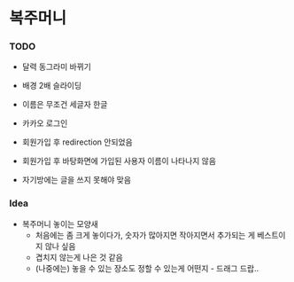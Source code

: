 # 복주머니

### TODO

- 달력 동그라미 바뀌기
- 배경 2배 슬라이딩
- 이름은 무조건 세글자 한글
- 카카오 로그인

- 회원가입 후 redirection 안되었음
- 회원가입 후 바탕화면에 가입된 사용자 이름이 나타나지 않음

- 자기방에는 글을 쓰지 못해야 맞음

### Idea

- 복주머니 놓이는 모양새
  - 처음에는 좀 크게 놓이다가, 숫자가 많아지면 작아지면서 추가되는 게 베스트이지 않나 싶음
  - 겹치지 않는게 나은 것 같음
  - (나중에는) 놓을 수 있는 장소도 정할 수 있는게 어떤지 - 드래그 드랍..
